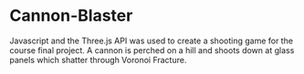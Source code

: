 # Cannon-Blaster
Javascript and the Three.js API was used to create a shooting game for the course
final project. A cannon is perched on a hill and shoots down at glass panels which shatter
through Voronoi Fracture.
